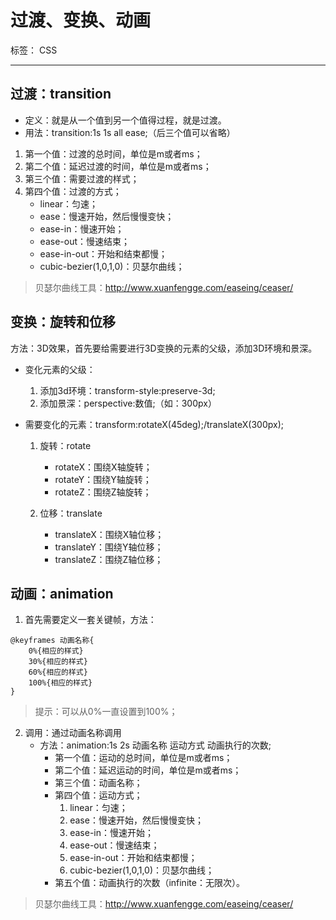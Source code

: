 ﻿# 过渡、变换、动画

标签： CSS

---

## 过渡：transition

- 定义：就是从一个值到另一个值得过程，就是过渡。
- 用法：transition:1s 1s all ease;（后三个值可以省略）
1. 第一个值：过渡的总时间，单位是m或者ms；
2. 第二个值：延迟过渡的时间，单位是m或者ms；
3. 第三个值：需要过渡的样式；
4. 第四个值：过渡的方式；
    - linear：匀速；
    - ease：慢速开始，然后慢慢变快；
    - ease-in：慢速开始；
    - ease-out：慢速结束；
    - ease-in-out：开始和结束都慢；
    - cubic-bezier(1,0,1,0)：贝瑟尔曲线；

> 贝瑟尔曲线工具：http://www.xuanfengge.com/easeing/ceaser/

## 变换：旋转和位移

方法：3D效果，首先要给需要进行3D变换的元素的父级，添加3D环境和景深。
    
- 变化元素的父级：
    1. 添加3d环境：transform-style:preserve-3d;
    2. 添加景深：perspective:数值;（如：300px）

- 需要变化的元素：transform:rotateX(45deg);/translateX(300px);
    1. 旋转：rotate
        - rotateX：围绕X轴旋转；
        - rotateY：围绕Y轴旋转；
        - rotateZ：围绕Z轴旋转；

    2. 位移：translate
        - translateX：围绕X轴位移；
        - translateY：围绕Y轴位移；
        - translateZ：围绕Z轴位移；
        
## 动画：animation

1. 首先需要定义一套关键帧，方法：
```
@keyframes 动画名称{
    0%{相应的样式}
    30%{相应的样式}
    60%{相应的样式}
    100%{相应的样式}
}
```
> 提示：可以从0%一直设置到100%；

2. 调用：通过动画名称调用
    - 方法：animation:1s 2s 动画名称 运动方式 动画执行的次数;
        - 第一个值：运动的总时间，单位是m或者ms；
        - 第二个值：延迟运动的时间，单位是m或者ms；
        - 第三个值：动画名称；
        - 第四个值：运动方式；
            1. linear：匀速；
            2. ease：慢速开始，然后慢慢变快；
            3. ease-in：慢速开始；
            4. ease-out：慢速结束；
            5. ease-in-out：开始和结束都慢；
            6. cubic-bezier(1,0,1,0)：贝瑟尔曲线；
        - 第五个值：动画执行的次数（infinite：无限次）。

> 贝瑟尔曲线工具：http://www.xuanfengge.com/easeing/ceaser/




